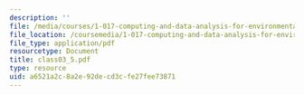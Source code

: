```yaml
---
description: ''
file: /media/courses/1-017-computing-and-data-analysis-for-environmental-applications-fall-2003/a6521a2c8a2e92decd3cfe27fee73871_class03_5.pdf
file_location: /coursemedia/1-017-computing-and-data-analysis-for-environmental-applications-fall-2003/a6521a2c8a2e92decd3cfe27fee73871_class03_5.pdf
file_type: application/pdf
resourcetype: Document
title: class03_5.pdf
type: resource
uid: a6521a2c-8a2e-92de-cd3c-fe27fee73871
---
```

